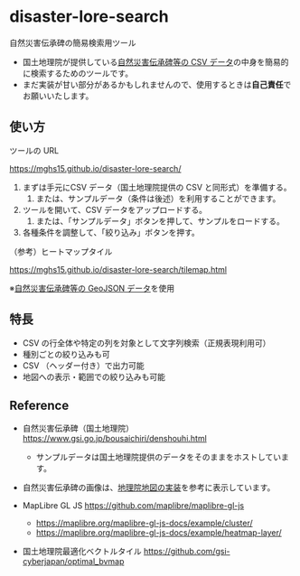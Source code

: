 # disaster-lore-search
自然災害伝承碑の簡易検索用ツール

* 国土地理院が提供している[自然災害伝承碑等の CSV データ](https://www.gsi.go.jp/bousaichiri/denshouhi_datainfo.html)の中身を簡易的に検索するためのツールです。
* まだ実装が甘い部分があるかもしれませんので、使用するときは**自己責任**でお願いいたします。

## 使い方

ツールの URL 

https://mghs15.github.io/disaster-lore-search/

1. まずは手元にCSV データ（国土地理院提供の CSV と同形式）を準備する。
    1. または、サンプルデータ（条件は後述）を利用することができます。
2. ツールを開いて、CSV データをアップロードする。
    1. または、「サンプルデータ」ボタンを押して、サンプルをロードする。
3. 各種条件を調整して、「絞り込み」ボタンを押す。

（参考）ヒートマップタイル

https://mghs15.github.io/disaster-lore-search/tilemap.html

※[自然災害伝承碑等の GeoJSON データ](https://www.gsi.go.jp/bousaichiri/denshouhi_datainfo.html)を使用

## 特長
* CSV の行全体や特定の列を対象として文字列検索（正規表現利用可）
* 種別ごとの絞り込みも可
* CSV （ヘッダー付き）で出力可能
* 地図への表示・範囲での絞り込みも可能

## Reference
* 自然災害伝承碑（国土地理院）https://www.gsi.go.jp/bousaichiri/denshouhi.html
  * サンプルデータは国土地理院提供のデータをそのままをホストしています。
* 自然災害伝承碑の画像は、[地理院地図の実装](https://github.com/gsi-cyberjapan/gsimaps)を参考に表示しています。

* MapLibre GL JS https://github.com/maplibre/maplibre-gl-js
  * https://maplibre.org/maplibre-gl-js-docs/example/cluster/
  * https://maplibre.org/maplibre-gl-js-docs/example/heatmap-layer/
* 国土地理院最適化ベクトルタイル https://github.com/gsi-cyberjapan/optimal_bvmap
